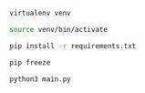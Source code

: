 
```sh
  virtualenv venv
```

```sh
  source venv/bin/activate
```

```sh
  pip install -r requirements.txt
```

```sh
  pip freeze
```

```sh
  python3 main.py
```
